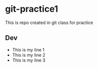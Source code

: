 # git-practice1
This is repo created in git class for practice 

## Dev
- This is my line 1
- This is my line 2
- This is my line 3



